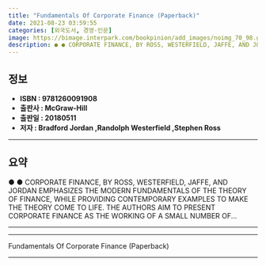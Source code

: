 ```yaml
---
title: "Fundamentals Of Corporate Finance (Paperback)"
date: 2021-08-23 03:59:55
categories: [외국도서, 경영-인문]
image: https://bimage.interpark.com/bookpinion/add_images/noimg_70_98.gif
description: ● ● CORPORATE FINANCE, BY ROSS, WESTERFIELD, JAFFE, AND JORDAN EMPHASIZES THE MODERN FUNDAMENTALS OF THE THEORY OF FINANCE, WHILE PROVIDING CONTEMPORARY EXAMP
---
```


## **정보**

- **ISBN : 9781260091908**
- **출판사 : McGraw-Hill**
- **출판일 : 20180511**
- **저자 : Bradford Jordan ,Randolph Westerfield ,Stephen Ross**

------



## **요약**

●  ●  CORPORATE FINANCE, BY ROSS, WESTERFIELD, JAFFE, AND JORDAN EMPHASIZES THE MODERN FUNDAMENTALS OF THE THEORY OF FINANCE, WHILE PROVIDING CONTEMPORARY EXAMPLES TO MAKE THE THEORY COME TO LIFE. THE AUTHORS AIM TO PRESENT CORPORATE FINANCE AS THE WORKING OF A SMALL NUMBER OF... 

------



------


Fundamentals Of Corporate Finance (Paperback) 

------


